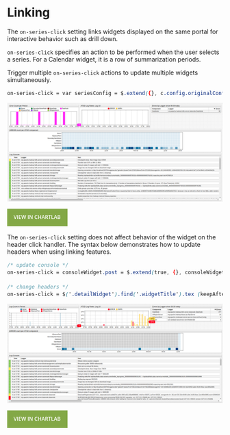 # Linking

The `on-series-click` setting links widgets displayed on the same portal for interactive behavior such as drill down.

`on-series-click` specifies an action to be performed when the user selects a series. For a Calendar widget, it is a row of summarization periods.

Trigger multiple `on-series-click` actions to update multiple widgets simultaneously.

```css
on-series-click = var seriesConfig = $.extend({}, c.config.originalConfig.series[0], {entity: series.entity, tags: series.tags});
```

![](./images/on-series-click.png)

[![](./images/button.png)](https://apps.axibase.com/chartlab/d8ab98b3/19/#)

The `on-series-click` setting does not affect behavior of the widget on the header click handler. The syntax below demonstrates how to update headers when using linking features.

```css
/* update console */
on-series-click = consoleWidget.post = $.extend(true, {}, consoleWidget.post, { queries: [$.extend(interval, { entities: [series.entity], tags: series.tags })] }); consoleWidget.reload(); 

/* change headers */
on-series-click = $('.detailWidget').find('.widgetTitle').tex (keepAfterLast(series.tags.command, '.') + ': ' + series.entity)  
```

![](./images/on-series-click2.png)

[![](./images/button.png)](https://apps.axibase.com/chartlab/aecf6da9#)